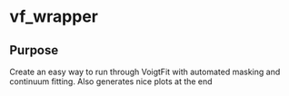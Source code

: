# vf_wrapper

## Purpose
Create an easy way to run through VoigtFit with automated masking and continuum fitting. Also generates nice plots at the end
